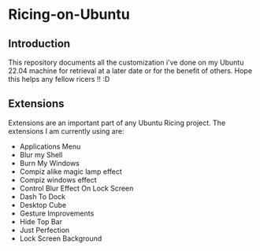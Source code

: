 # Ricing-on-Ubuntu

## Introduction
This repository documents all the customization i've done on my Ubuntu 22.04 machine for retrieval at a later date or for the benefit of others. Hope this helps any fellow ricers !! :D

## Extensions
Extensions are an important part of any Ubuntu Ricing project. The extensions I am currently using are:
- Applications Menu
- Blur my Shell
- Burn My Windows
- Compiz alike magic lamp effect
- Compiz windows effect
- Control Blur Effect On Lock Screen
- Dash To Dock
- Desktop Cube
- Gesture Improvements
- Hide Top Bar
- Just Perfection
- Lock Screen Background 
